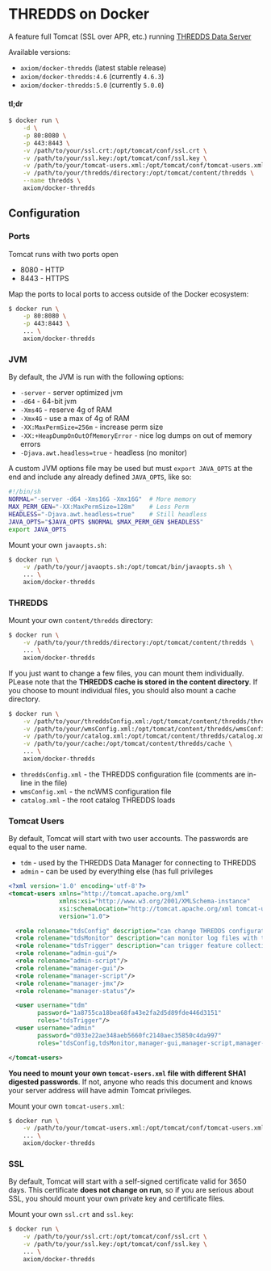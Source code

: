 # THREDDS on Docker

A feature full Tomcat (SSL over APR, etc.) running [THREDDS Data Server](http://www.unidata.ucar.edu/software/thredds/current/tds/)

Available versions:

* `axiom/docker-thredds` (latest stable release)
* `axiom/docker-thredds:4.6` (currently `4.6.3`)
* `axiom/docker-thredds:5.0` (currently `5.0.0`)

#### tl;dr
```bash
$ docker run \
    -d \
    -p 80:8080 \
    -p 443:8443 \
    -v /path/to/your/ssl.crt:/opt/tomcat/conf/ssl.crt \
    -v /path/to/your/ssl.key:/opt/tomcat/conf/ssl.key \
    -v /path/to/your/tomcat-users.xml:/opt/tomcat/conf/tomcat-users.xml \
    -v /path/to/your/thredds/directory:/opt/tomcat/content/thredds \
    --name thredds \
    axiom/docker-thredds
```

## Configuration

### Ports

Tomcat runs with two ports open

* 8080 - HTTP
* 8443 - HTTPS

Map the ports to local ports to access outside of the Docker ecosystem:
```bash
$ docker run \
    -p 80:8080 \
    -p 443:8443 \
    ... \
    axiom/docker-thredds
```


### JVM

By default, the JVM is run with the following options:

* `-server` - server optimized jvm
* `-d64` - 64-bit jvm
* `-Xms4G` - reserve 4g of RAM
* `-Xmx4G` - use a max of 4g of RAM
* `-XX:MaxPermSize=256m` - increase perm size
* `-XX:+HeapDumpOnOutOfMemoryError` -  nice log dumps on out of memory errors
* `-Djava.awt.headless=true` - headless (no monitor)

A custom JVM options file may be used but must `export JAVA_OPTS` at the end
and include any already defined `JAVA_OPTS`, like so:

```bash
#!/bin/sh
NORMAL="-server -d64 -Xms16G -Xmx16G"  # More memory
MAX_PERM_GEN="-XX:MaxPermSize=128m"    # Less Perm
HEADLESS="-Djava.awt.headless=true"    # Still headless
JAVA_OPTS="$JAVA_OPTS $NORMAL $MAX_PERM_GEN $HEADLESS"
export JAVA_OPTS
```

Mount your own `javaopts.sh`:

```bash
$ docker run \
    -v /path/to/your/javaopts.sh:/opt/tomcat/bin/javaopts.sh \
    ... \
    axiom/docker-thredds
```


### THREDDS


Mount your own `content/thredds` directory:

```bash
$ docker run \
    -v /path/to/your/thredds/directory:/opt/tomcat/content/thredds \
    ... \
    axiom/docker-thredds
```

If you just want to change a few files, you can mount them individually. PLease
note that the **THREDDS cache is stored in the content directory**. If you choose
to mount individual files, you should also mount a cache directory.

```bash
$ docker run \
    -v /path/to/your/threddsConfig.xml:/opt/tomcat/content/thredds/threddsConfig.xml \
    -v /path/to/your/wmsConfig.xml:/opt/tomcat/content/thredds/wmsConfig.xml \
    -v /path/to/your/catalog.xml:/opt/tomcat/content/thredds/catalog.xml \
    -v /path/to/your/cache:/opt/tomcat/content/thredds/cache \
    ... \
    axiom/docker-thredds
```

* `threddsConfig.xml` - the THREDDS configuration file (comments are in-line in the file)
* `wmsConfig.xml` - the ncWMS configuration file
* `catalog.xml` - the root catalog THREDDS loads


### Tomcat Users

By default, Tomcat will start with two user accounts. The passwords are equal to the user name.

* `tdm` - used by the THREDDS Data Manager for connecting to THREDDS
* `admin` - can be used by everything else (has full privileges

```xml
<?xml version='1.0' encoding='utf-8'?>
<tomcat-users xmlns="http://tomcat.apache.org/xml"
              xmlns:xsi="http://www.w3.org/2001/XMLSchema-instance"
              xsi:schemaLocation="http://tomcat.apache.org/xml tomcat-users.xsd"
              version="1.0">

  <role rolename="tdsConfig" description="can change THREDDS configuration files"/>
  <role rolename="tdsMonitor" description="can monitor log files with tdsMonitor program"/>
  <role rolename="tdsTrigger" description="can trigger feature collections, eg from tdm"/>
  <role rolename="admin-gui"/>
  <role rolename="admin-script"/>
  <role rolename="manager-gui"/>
  <role rolename="manager-script"/>
  <role rolename="manager-jmx"/>
  <role rolename="manager-status"/>

  <user username="tdm"
        password="1a8755ca18bea68fa43e2fa2d5d89fde446d3151"
        roles="tdsTrigger"/>
  <user username="admin"
        password="d033e22ae348aeb5660fc2140aec35850c4da997"
        roles="tdsConfig,tdsMonitor,manager-gui,manager-script,manager-jmx,manager-status,admin-script,admin-gui"/>

</tomcat-users>
```

**You need to mount your own `tomcat-users.xml` file with different SHA1 digested passwords**.
If not, anyone who reads this document and knows your server address will have admin Tomcat privileges.

Mount your own `tomcat-users.xml`:

```bash
$ docker run \
    -v /path/to/your/tomcat-users.xml:/opt/tomcat/conf/tomcat-users.xml \
    ... \
    axiom/docker-thredds
```


### SSL

By default, Tomcat will start with a self-signed certificate valid for 3650 days.
This certificate **does not change on run**, so if you are serious about SSL, you
should mount your own private key and certificate files.

Mount your own `ssl.crt` and `ssl.key`:

```bash
$ docker run \
    -v /path/to/your/ssl.crt:/opt/tomcat/conf/ssl.crt \
    -v /path/to/your/ssl.key:/opt/tomcat/conf/ssl.key \
    ... \
    axiom/docker-thredds
```

